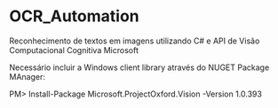 # OCR_Automation
Reconhecimento de textos em imagens utilizando C# e API de Visão Computacional Cognitiva Microsoft

Necessário incluir a  Windows client library através do NUGET Package MAnager:

PM> Install-Package Microsoft.ProjectOxford.Vision -Version 1.0.393
